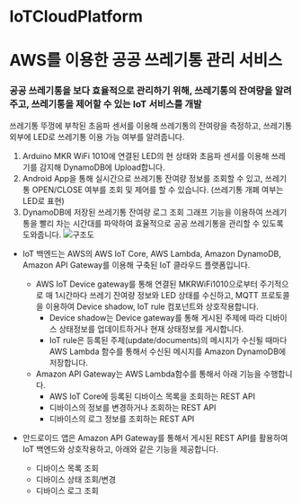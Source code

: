 # IoTCloudPlatform
# AWS를 이용한 공공 쓰레기통 관리 서비스
### 공공 쓰레기통을 보다 효율적으로 관리하기 위해, 쓰레기통의 잔여량을 알려주고, 쓰레기통을 제어할 수 있는 IoT 서비스를 개발
쓰레기통 뚜껑에 부착된 초음파 센서를 이용해 쓰레기통의 잔여량을 측정하고, 쓰레기통 외부에 LED로 쓰레기통 이용 가능 여부를 알려줍니다.
1. Arduino MKR WiFi 1010에 연결된 LED의 현 상태와 초음파 센서를 이용해 쓰레기를 감지해 DynamoDB에 Upload합니다.
2. Android App을 통해 실시간으로 쓰레기통 잔여량 정보를 조회할 수 있고, 쓰레기통 OPEN/CLOSE 여부를 조회 및 제어를 할 수 있습니다. (쓰레기통 개폐 여부는 LED로 표현)
3. DynamoDB에 저장된 쓰레기통 잔여량 로그 조회 그래프 기능을 이용하여 쓰레기통을 빨리 차는 시간대를 파악하여 효율적으로 공공 쓰레기통을 관리할 수 있도록 도와줍니다.
![구조도](https://user-images.githubusercontent.com/80217683/144735158-489b88dd-0487-4a5a-8ed4-3f8dfde1d8d7.JPG)

* IoT 백엔드는 AWS의 AWS IoT Core, AWS Lambda, Amazon DynamoDB, Amazon API Gateway를 이용해 구축된 IoT 클라우드 플랫폼입니다.
  * AWS IoT Device gateway를 통해 연결된 MKRWiFi1010으로부터 주기적으로 매 1시간마다 쓰레기 잔여량 정보와 LED 상태를 수신하고, MQTT 프로토콜을 이용하여 Device shadow, IoT rule 컴포넌트와 상호작용합니다.
    * Device shadow는 Device gateway를 통해 게시된 주제에 따라 디바이스 상태정보를 업데이트하거나 현재 상태정보를 게시합니다.
    * IoT rule은 등록된 주제(update/documents)의 메시지가 수신될 때마다 AWS Lambda 함수를 통해서 수신된 메시지를 Amazon DynamoDB에 저장합니다.
  * Amazon API Gateway는 AWS Lambda함수를 통해서 아래 기능을 수행합니다.
    * AWS IoT Core에 등록된 디바이스 목록을 조회하는 REST API
    * 디바이스의 정보를 변경하거나 조회하는 REST API
    * 디바이스의 로그 정보를 조회하는 REST API

* 안드로이드 앱은 Amazon API Gateway를 통해서 게시된 REST API를 활용하여 IoT 백엔드와 상호작용하고, 아래와 같은 기능을 제공합니다.
  * 디바이스 목록 조회
  * 디바이스 상태 조회/변경
  * 디바이스 로그 조회
